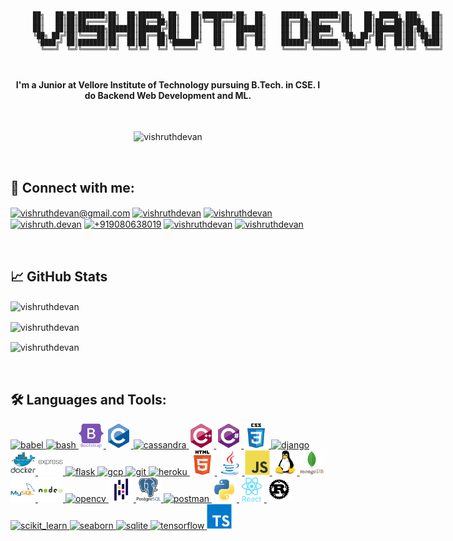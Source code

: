 <div style="text-align: center; font-size: 10px">

<pre style="display: inline-block; text-align: left;">
                                                                                                             
      ██╗   ██╗██╗███████╗██╗  ██╗██████╗ ██╗   ██╗████████╗██╗  ██╗    ██████╗ ███████╗██╗   ██╗ █████╗ ███╗   ██╗
      ██║   ██║██║██╔════╝██║  ██║██╔══██╗██║   ██║╚══██╔══╝██║  ██║    ██╔══██╗██╔════╝██║   ██║██╔══██╗████╗  ██║
      ██║   ██║██║███████╗███████║██████╔╝██║   ██║   ██║   ███████║    ██║  ██║█████╗  ██║   ██║███████║██╔██╗ ██║
      ╚██╗ ██╔╝██║╚════██║██╔══██║██╔══██╗██║   ██║   ██║   ██╔══██║    ██║  ██║██╔══╝  ╚██╗ ██╔╝██╔══██║██║╚██╗██║
       ╚████╔╝ ██║███████║██║  ██║██║  ██║╚██████╔╝   ██║   ██║  ██║    ██████╔╝███████╗ ╚████╔╝ ██║  ██║██║ ╚████║
        ╚═══╝  ╚═╝╚══════╝╚═╝  ╚═╝╚═╝  ╚═╝ ╚═════╝    ╚═╝   ╚═╝  ╚═╝    ╚═════╝ ╚══════╝  ╚═══╝  ╚═╝  ╚═╝╚═╝  ╚═══╝
                                                                                                             
</pre>
</div>

<h4 align="center">I'm a Junior at Vellore Institute of Technology pursuing B.Tech. in CSE. I do Backend Web Development and ML.</h4>
<br>
<p align="center"> <img src="https://komarev.com/ghpvc/?username=vishruthdevan&label=Profile%20views&color=434957&style=for-the-badge" alt="vishruthdevan" /> </p>
<br>

## 🔗 Connect with me:
<p align="left">
<a href="mailto:vishruthdevan@gmail.com" target="blank"><img align="center" src="https://raw.githubusercontent.com/gauravghongde/social-icons/master/SVG/Color/Gmail.svg" alt="vishruthdevan@gmail.com" height="30" width="40" /></a>
<a href="https://twitter.com/vishruthdevan" target="blank"><img align="center" src="https://raw.githubusercontent.com/gauravghongde/social-icons/master/SVG/Color/Twitter.svg" alt="vishruthdevan" height="30" width="40" /></a>
<a href="https://linkedin.com/in/vishruthdevan" target="blank"><img align="center" src="https://raw.githubusercontent.com/gauravghongde/social-icons/master/SVG/Color/LinkedIN.svg" alt="vishruthdevan" height="30" width="40" /></a>
<a href="https://instagram.com/vishruth.devan" target="blank"><img align="center" src="https://raw.githubusercontent.com/gauravghongde/social-icons/master/SVG/Color/Instagram.svg" alt="vishruth.devan" height="30" width="40" /></a>
<a href="https://api.whatsapp.com/send?phone=919080638019" target="blank"><img align="center" src="https://raw.githubusercontent.com/gauravghongde/social-icons/master/SVG/Color/WhatsApp.svg" alt="+919080638019" height="30" width="40" /></a>
<a href="https://open.spotify.com/user/313yqeaqaxr7syyrw37botpboary?si=78f4de6aa08747b9" target="blank"><img align="center" src="https://raw.githubusercontent.com/gauravghongde/social-icons/master/SVG/Color/Spotify.svg" alt="vishruthdevan" height="30" width="40" /></a>
<a href="https://kaggle.com/vishruthdevan" target="blank"><img align="center" src="https://raw.githubusercontent.com/rahuldkjain/github-profile-readme-generator/master/src/images/icons/Social/kaggle.svg" alt="vishruthdevan" height="30" width="40" /></a>
</p>
<br>

## 📈 GitHub Stats 
<p><img align="center" src="https://github-readme-streak-stats.herokuapp.com/?user=vishruthdevan&theme=onedark" alt="vishruthdevan" /></p>
<p><img align="center" src="https://github-readme-stats.vercel.app/api?username=vishruthdevan&show_icons=true&locale=en&theme=onedark" alt="vishruthdevan" /></p>
<p><img align="center" src="https://github-readme-stats.vercel.app/api/top-langs?username=vishruthdevan&show_icons=true&locale=en&layout=compact&theme=onedark" alt="vishruthdevan" /></p>
<br>

## 🛠️ Languages and Tools:
<p align="left"> <a href="https://babeljs.io/" target="_blank" rel="noreferrer"> <img src="https://www.vectorlogo.zone/logos/babeljs/babeljs-icon.svg" alt="babel" width="40" height="40"/> </a> <a href="https://www.gnu.org/software/bash/" target="_blank" rel="noreferrer"> <img src="https://www.vectorlogo.zone/logos/gnu_bash/gnu_bash-icon.svg" alt="bash" width="40" height="40"/> </a> <a href="https://getbootstrap.com" target="_blank" rel="noreferrer"> <img src="https://raw.githubusercontent.com/devicons/devicon/master/icons/bootstrap/bootstrap-plain-wordmark.svg" alt="bootstrap" width="40" height="40"/> </a> <a href="https://www.cprogramming.com/" target="_blank" rel="noreferrer"> <img src="https://raw.githubusercontent.com/devicons/devicon/master/icons/c/c-original.svg" alt="c" width="40" height="40"/> </a> <a href="https://cassandra.apache.org/" target="_blank" rel="noreferrer"> <img src="https://www.vectorlogo.zone/logos/apache_cassandra/apache_cassandra-icon.svg" alt="cassandra" width="40" height="40"/> </a> <a href="https://www.w3schools.com/cpp/" target="_blank" rel="noreferrer"> <img src="https://raw.githubusercontent.com/devicons/devicon/master/icons/cplusplus/cplusplus-original.svg" alt="cplusplus" width="40" height="40"/> </a> <a href="https://www.w3schools.com/cs/" target="_blank" rel="noreferrer"> <img src="https://raw.githubusercontent.com/devicons/devicon/master/icons/csharp/csharp-original.svg" alt="csharp" width="40" height="40"/> </a> <a href="https://www.w3schools.com/css/" target="_blank" rel="noreferrer"> <img src="https://raw.githubusercontent.com/devicons/devicon/master/icons/css3/css3-original-wordmark.svg" alt="css3" width="40" height="40"/> </a> <a href="https://www.djangoproject.com/" target="_blank" rel="noreferrer"> <img src="https://cdn.worldvectorlogo.com/logos/django.svg" alt="django" width="40" height="40"/> </a> <a href="https://www.docker.com/" target="_blank" rel="noreferrer"> <img src="https://raw.githubusercontent.com/devicons/devicon/master/icons/docker/docker-original-wordmark.svg" alt="docker" width="40" height="40"/> </a> <a href="https://expressjs.com" target="_blank" rel="noreferrer"> <img src="https://raw.githubusercontent.com/devicons/devicon/master/icons/express/express-original-wordmark.svg" alt="express" width="40" height="40"/> </a> <a href="https://flask.palletsprojects.com/" target="_blank" rel="noreferrer"> <img src="https://www.vectorlogo.zone/logos/pocoo_flask/pocoo_flask-icon.svg" alt="flask" width="40" height="40"/> </a> <a href="https://cloud.google.com" target="_blank" rel="noreferrer"> <img src="https://www.vectorlogo.zone/logos/google_cloud/google_cloud-icon.svg" alt="gcp" width="40" height="40"/> </a> <a href="https://git-scm.com/" target="_blank" rel="noreferrer"> <img src="https://www.vectorlogo.zone/logos/git-scm/git-scm-icon.svg" alt="git" width="40" height="40"/> </a> <a href="https://heroku.com" target="_blank" rel="noreferrer"> <img src="https://www.vectorlogo.zone/logos/heroku/heroku-icon.svg" alt="heroku" width="40" height="40"/> </a> <a href="https://www.w3.org/html/" target="_blank" rel="noreferrer"> <img src="https://raw.githubusercontent.com/devicons/devicon/master/icons/html5/html5-original-wordmark.svg" alt="html5" width="40" height="40"/> </a> <a href="https://www.java.com" target="_blank" rel="noreferrer"> <img src="https://raw.githubusercontent.com/devicons/devicon/master/icons/java/java-original.svg" alt="java" width="40" height="40"/> </a> <a href="https://developer.mozilla.org/en-US/docs/Web/JavaScript" target="_blank" rel="noreferrer"> <img src="https://raw.githubusercontent.com/devicons/devicon/master/icons/javascript/javascript-original.svg" alt="javascript" width="40" height="40"/> </a> <a href="https://www.linux.org/" target="_blank" rel="noreferrer"> <img src="https://raw.githubusercontent.com/devicons/devicon/master/icons/linux/linux-original.svg" alt="linux" width="40" height="40"/> </a> <a href="https://www.mongodb.com/" target="_blank" rel="noreferrer"> <img src="https://raw.githubusercontent.com/devicons/devicon/master/icons/mongodb/mongodb-original-wordmark.svg" alt="mongodb" width="40" height="40"/> </a> <a href="https://www.mysql.com/" target="_blank" rel="noreferrer"> <img src="https://raw.githubusercontent.com/devicons/devicon/master/icons/mysql/mysql-original-wordmark.svg" alt="mysql" width="40" height="40"/> </a> <a href="https://nodejs.org" target="_blank" rel="noreferrer"> <img src="https://raw.githubusercontent.com/devicons/devicon/master/icons/nodejs/nodejs-original-wordmark.svg" alt="nodejs" width="40" height="40"/> </a> <a href="https://opencv.org/" target="_blank" rel="noreferrer"> <img src="https://www.vectorlogo.zone/logos/opencv/opencv-icon.svg" alt="opencv" width="40" height="40"/> </a> <a href="https://pandas.pydata.org/" target="_blank" rel="noreferrer"> <img src="https://raw.githubusercontent.com/devicons/devicon/2ae2a900d2f041da66e950e4d48052658d850630/icons/pandas/pandas-original.svg" alt="pandas" width="40" height="40"/> </a> <a href="https://www.postgresql.org" target="_blank" rel="noreferrer"> <img src="https://raw.githubusercontent.com/devicons/devicon/master/icons/postgresql/postgresql-original-wordmark.svg" alt="postgresql" width="40" height="40"/> </a> <a href="https://postman.com" target="_blank" rel="noreferrer"> <img src="https://www.vectorlogo.zone/logos/getpostman/getpostman-icon.svg" alt="postman" width="40" height="40"/> </a> <a href="https://www.python.org" target="_blank" rel="noreferrer"> <img src="https://raw.githubusercontent.com/devicons/devicon/master/icons/python/python-original.svg" alt="python" width="40" height="40"/> </a> <a href="https://reactjs.org/" target="_blank" rel="noreferrer"> <img src="https://raw.githubusercontent.com/devicons/devicon/master/icons/react/react-original-wordmark.svg" alt="react" width="40" height="40"/> </a> <a href="https://www.rust-lang.org" target="_blank" rel="noreferrer"> <img src="https://raw.githubusercontent.com/devicons/devicon/master/icons/rust/rust-plain.svg" alt="rust" width="40" height="40"/> </a> <a href="https://scikit-learn.org/" target="_blank" rel="noreferrer"> <img src="https://upload.wikimedia.org/wikipedia/commons/0/05/Scikit_learn_logo_small.svg" alt="scikit_learn" width="40" height="40"/> </a> <a href="https://seaborn.pydata.org/" target="_blank" rel="noreferrer"> <img src="https://seaborn.pydata.org/_images/logo-mark-lightbg.svg" alt="seaborn" width="40" height="40"/> </a> <a href="https://www.sqlite.org/" target="_blank" rel="noreferrer"> <img src="https://www.vectorlogo.zone/logos/sqlite/sqlite-icon.svg" alt="sqlite" width="40" height="40"/> </a> <a href="https://www.tensorflow.org" target="_blank" rel="noreferrer"> <img src="https://www.vectorlogo.zone/logos/tensorflow/tensorflow-icon.svg" alt="tensorflow" width="40" height="40"/> </a> <a href="https://www.typescriptlang.org/" target="_blank" rel="noreferrer"> <img src="https://raw.githubusercontent.com/devicons/devicon/master/icons/typescript/typescript-original.svg" alt="typescript" width="40" height="40"/> </a> </p>



